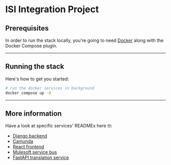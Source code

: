 
# ISI Integration Project

## Prerequisites

In order to run the stack locally, you're going to need [Docker](https://docs.docker.com/engine/install/ubuntu/) along with the Docker Compose plugin.


---

## Running the stack

Here's how to get you started:

```bash
# run the docker services in background
docker compose up -d
```

---

## More information

Have a look at specific services' READMEs here 🤓:

 * [Django backend](backend/README.md)
 * [Camunda](camunda/README.md)
 * [React frontend](frontend/README.md)
 * [Mulesoft service bus](mulesoft/README.md)
 * [FastAPI translation service](translate/README.md)
